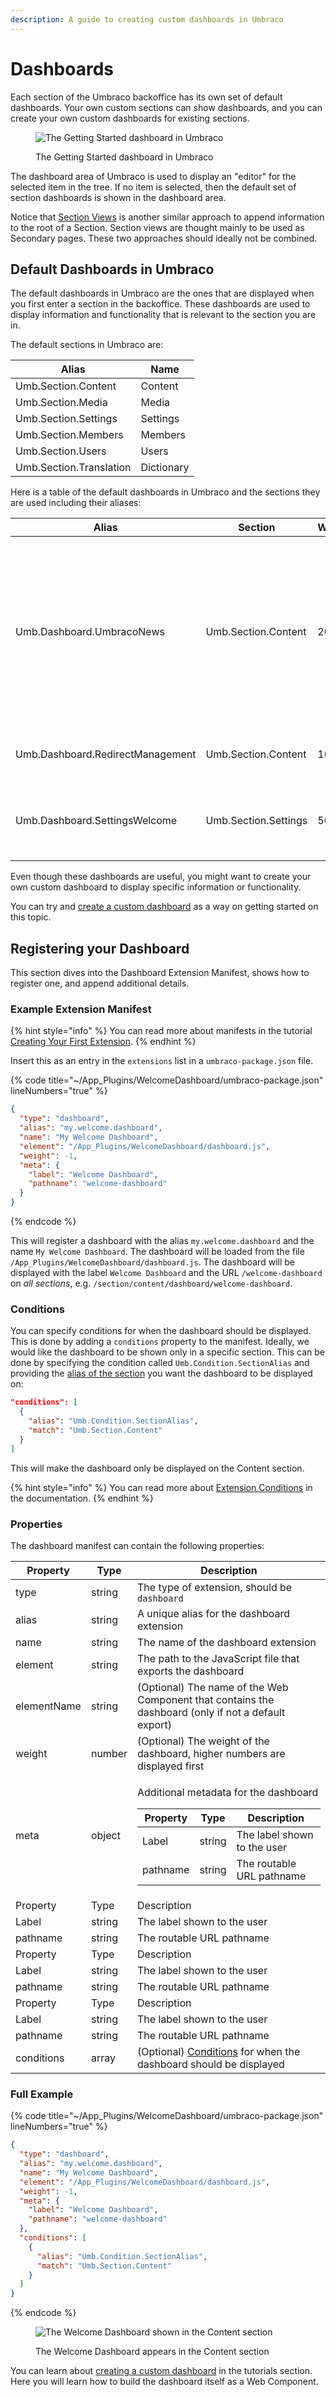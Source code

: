 ```yaml
---
description: A guide to creating custom dashboards in Umbraco
---
```


# Dashboards

Each section of the Umbraco backoffice has its own set of default dashboards. Your own custom sections can show dashboards, and you can create your own custom dashboards for existing sections.

<figure><img src="../../../extending/images/getting-started-dashboard.jpg" alt="The Getting Started dashboard in Umbraco"><figcaption><p>The Getting Started dashboard in Umbraco</p></figcaption></figure>

The dashboard area of Umbraco is used to display an "editor" for the selected item in the tree. If no item is selected, then the default set of section dashboards is shown in the dashboard area.

Notice that [Section Views](section-view.md) is another similar approach to append information to the root of a Section. Section views are thought mainly to be used as Secondary pages. These two approaches should ideally not be combined.

## Default Dashboards in Umbraco

The default dashboards in Umbraco are the ones that are displayed when you first enter a section in the backoffice. These dashboards are used to display information and functionality that is relevant to the section you are in.

The default sections in Umbraco are:

| Alias                   | Name       |
| ----------------------- | ---------- |
| Umb.Section.Content     | Content    |
| Umb.Section.Media       | Media      |
| Umb.Section.Settings    | Settings   |
| Umb.Section.Members     | Members    |
| Umb.Section.Users       | Users      |
| Umb.Section.Translation | Dictionary |

Here is a table of the default dashboards in Umbraco and the sections they are used including their aliases:

| Alias                            | Section              | Weight | Description                                                                                                                                      |
| -------------------------------- | -------------------- | ------ | ------------------------------------------------------------------------------------------------------------------------------------------------ |
| Umb.Dashboard.UmbracoNews        | Umb.Section.Content  | 20     | The Getting Started dashboard users see when they first enter Umbraco. Contains the latest news of Umbraco including outbound links to resources |
| Umb.Dashboard.RedirectManagement | Umb.Section.Content  | 10     | Contains a list of active URL redirects                                                                                                          |
| Umb.Dashboard.SettingsWelcome    | Umb.Section.Settings | 500    | Contains a set of boxes with links to appropriate resources                                                                                      |

Even though these dashboards are useful, you might want to create your own custom dashboard to display specific information or functionality.

You can try and [create a custom dashboard](../../../tutorials/creating-a-custom-dashboard/README.md) as a way on getting started on this topic.

## Registering your Dashboard

This section dives into the Dashboard Extension Manifest, shows how to register one, and append additional details.

### Example Extension Manifest

{% hint style="info" %}
You can read more about manifests in the tutorial [Creating Your First Extension](../../../tutorials/creating-your-first-extension.md).
{% endhint %}

Insert this as an entry in the `extensions` list in a `umbraco-package.json` file.

{% code title="~/App_Plugins/WelcomeDashboard/umbraco-package.json" lineNumbers="true" %}
```json
{
  "type": "dashboard",
  "alias": "my.welcome.dashboard",
  "name": "My Welcome Dashboard",
  "element": "/App_Plugins/WelcomeDashboard/dashboard.js",
  "weight": -1,
  "meta": {
    "label": "Welcome Dashboard",
    "pathname": "welcome-dashboard"
  }
}
```
{% endcode %}

This will register a dashboard with the alias `my.welcome.dashboard` and the name `My Welcome Dashboard`. The dashboard will be loaded from the file `/App_Plugins/WelcomeDashboard/dashboard.js`. The dashboard will be displayed with the label `Welcome Dashboard` and the URL `/welcome-dashboard` on _all sections_, e.g. `/section/content/dashboard/welcome-dashboard`.

### Conditions

You can specify conditions for when the dashboard should be displayed. This is done by adding a `conditions` property to the manifest. Ideally, we would like the dashboard to be shown only in a specific section. This can be done by specifying the condition called `Umb.Condition.SectionAlias` and providing the [alias of the section](dashboard.md#default-dashboards-in-umbraco) you want the dashboard to be displayed on:

```json
"conditions": [
  {
    "alias": "Umb.Condition.SectionAlias",
    "match": "Umb.Section.Content"
  }
]
```

This will make the dashboard only be displayed on the Content section.

{% hint style="info" %}
You can read more about [Extension Conditions](condition.md) in the documentation.
{% endhint %}

### Properties

The dashboard manifest can contain the following properties:

| Property    | Type   | Description                                                                                                                                                                                                                                                                                               |
| ----------- | ------ | --------------------------------------------------------------------------------------------------------------------------------------------------------------------------------------------------------------------------------------------------------------------------------------------------------- |
| type        | string | The type of extension, should be `dashboard`                                                                                                                                                                                                                                                              |
| alias       | string | A unique alias for the dashboard extension                                                                                                                                                                                                                                                                |
| name        | string | The name of the dashboard extension                                                                                                                                                                                                                                                                       |
| element     | string | The path to the JavaScript file that exports the dashboard                                                                                                                                                                                                                                                |
| elementName | string | (Optional) The name of the Web Component that contains the dashboard (only if not a default export)                                                                                                                                                                                                       |
| weight      | number | (Optional) The weight of the dashboard, higher numbers are displayed first                                                                                                                                                                                                                                |
| meta        | object | <p>Additional metadata for the dashboard</p><table><thead><tr><th>Property</th><th>Type</th><th>Description</th></tr></thead><tbody><tr><td>Label</td><td>string</td><td>The label shown to the user</td></tr><tr><td>pathname</td><td>string</td><td>The routable URL pathname</td></tr></tbody></table> |
| Property    | Type   | Description                                                                                                                                                                                                                                                                                               |
| Label       | string | The label shown to the user                                                                                                                                                                                                                                                                               |
| pathname    | string | The routable URL pathname                                                                                                                                                                                                                                                                                 |
| Property    | Type   | Description                                                                                                                                                                                                                                                                                               |
| Label       | string | The label shown to the user                                                                                                                                                                                                                                                                               |
| pathname    | string | The routable URL pathname                                                                                                                                                                                                                                                                                 |
| Property    | Type   | Description                                                                                                                                                                                                                                                                                               |
| Label       | string | The label shown to the user                                                                                                                                                                                                                                                                               |
| pathname    | string | The routable URL pathname                                                                                                                                                                                                                                                                                 |
| conditions  | array  | (Optional) [Conditions](condition.md) for when the dashboard should be displayed                                                                                                                                                                                                                          |

### Full Example

{% code title="~/App_Plugins/WelcomeDashboard/umbraco-package.json" lineNumbers="true" %}
```json
{
  "type": "dashboard",
  "alias": "my.welcome.dashboard",
  "name": "My Welcome Dashboard",
  "element": "/App_Plugins/WelcomeDashboard/dashboard.js",
  "weight": -1,
  "meta": {
    "label": "Welcome Dashboard",
    "pathname": "welcome-dashboard"
  },
  "conditions": [
    {
      "alias": "Umb.Condition.SectionAlias",
      "match": "Umb.Section.Content"
    }
  ]
}
```
{% endcode %}

<figure><img src="../../../extending/images/welcome-dashboard.jpg" alt="The Welcome Dashboard shown in the Content section"><figcaption><p>The Welcome Dashboard appears in the Content section</p></figcaption></figure>

You can learn about [creating a custom dashboard](../../../tutorials/creating-a-custom-dashboard/) in the tutorials section. Here you will learn how to build the dashboard itself as a Web Component.
